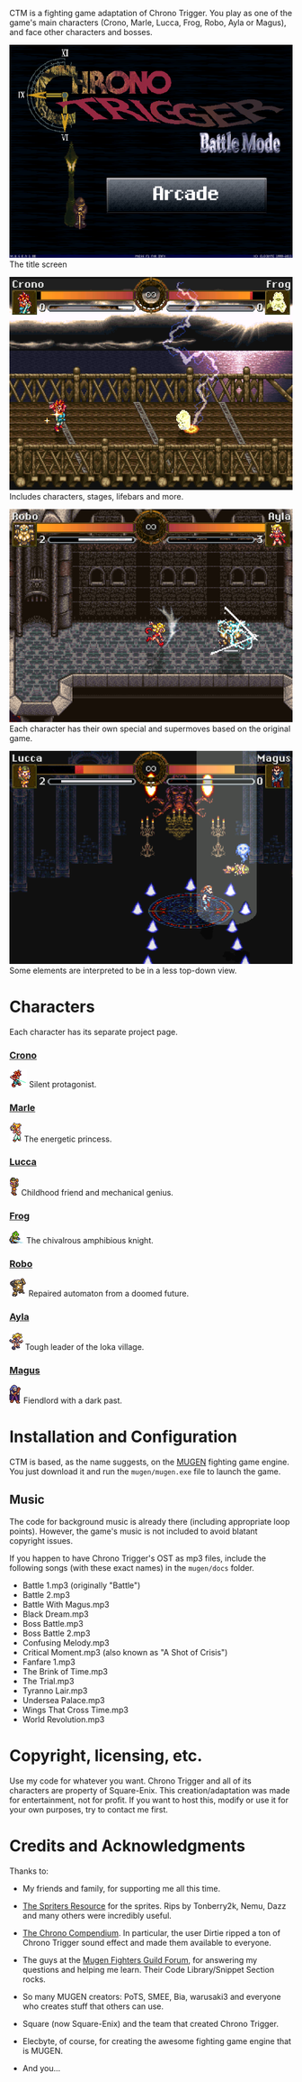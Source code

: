 CTM is a fighting game adaptation of Chrono Trigger.
You play as one of the game's main characters (Crono, Marle, Lucca, Frog, Robo,
Ayla or Magus), and face other characters and bosses.

![Title screen](docs/img/screen1.png "Title screen")
The title screen

![A battle](docs/img/screen2.png "A battle")
Includes characters, stages, lifebars and more.

![Another battle](docs/img/screen3.png "Another battle")
Each character has their own special and supermoves based on the original game.

![A third battle](docs/img/screen4.png "A third battle")
Some elements are interpreted to be in a less top-down view.

# Characters

Each character has its separate project page.

### [Crono](http://jbahamon.github.io/ctm-crono/)

![Crono][crono] Silent protagonist.

### [Marle](http://jbahamon.github.io/ctm-marle/)

![Marle][marle] The energetic princess.

### [Lucca](http://jbahamon.github.io/ctm-lucca/)

![Lucca][lucca] Childhood friend and mechanical genius.

### [Frog](http://jbahamon.github.io/ctm-frog/)

![Frog][frog] The chivalrous amphibious knight.

### [Robo](http://jbahamon.github.io/ctm-robo/)

![Robo][robo] Repaired automaton from a doomed future.

### [Ayla](http://jbahamon.github.io/ctm-ayla/)

![Ayla][ayla] Tough leader of the Ioka village.

### [Magus](http://jbahamon.github.io/ctm-magus/)

![Magus][magus] Fiendlord with a dark past.


# Installation and Configuration

CTM is based, as the name suggests, on the
[MUGEN](https://en.wikipedia.org/wiki/M.U.G.E.N) fighting game engine. You just download it and run the `mugen/mugen.exe` file to launch the game.


## Music

The code for background music is already there (including appropriate loop points). However, the game's music is not included to avoid blatant copyright issues. 

If you happen to have Chrono Trigger's OST as mp3 files, include the following songs (with these exact names) in the `mugen/docs` folder.

- Battle 1.mp3 (originally "Battle") 
- Battle 2.mp3
- Battle With Magus.mp3
- Black Dream.mp3
- Boss Battle.mp3
- Boss Battle 2.mp3
- Confusing Melody.mp3
- Critical Moment.mp3 (also known as "A Shot of Crisis")
- Fanfare 1.mp3
- The Brink of Time.mp3
- The Trial.mp3
- Tyranno Lair.mp3
- Undersea Palace.mp3
- Wings That Cross Time.mp3
- World Revolution.mp3


# Copyright, licensing, etc.

Use my code for whatever you want. Chrono Trigger and all of its characters are property of Square-Enix. This creation/adaptation was made for entertainment, not for profit. If you want to host this, modify or use it for your own purposes, try to contact me first.

# Credits and Acknowledgments 

Thanks to:

- My friends and family, for supporting me all this time.

- [The Spriters Resource](http://www.spriters-resource.com) for the sprites. Rips by Tonberry2k, Nemu, Dazz
  and many others were incredibly useful.

- [The Chrono Compendium](http://chronocompendium.com). In particular, the user Dirtie ripped 
  a ton of Chrono Trigger sound effect and made them available to everyone.

- The guys at the [Mugen Fighters Guild Forum](http://mugenguild.com/forumx/index.php),
  for answering my questions and helping me learn. Their Code Library/Snippet Section rocks.

- So many MUGEN creators: PoTS, SMEE, Bia, warusaki3 and everyone who creates stuff that others can use.

- Square (now Square-Enix) and the team that created Chrono Trigger.

- Elecbyte, of course, for creating the awesome fighting game engine that is MUGEN.

- And you...




[crono]: docs/img/crono.gif "Crono"
[marle]: docs/img/marle.gif "Marle"
[lucca]: docs/img/lucca.gif "Lucca"
[frog]:  docs/img/frog.gif  "Frog"
[robo]:  docs/img/robo.gif  "Robo"
[ayla]:  docs/img/ayla.gif  "Ayla"
[magus]: docs/img/magus.gif "Magus"
